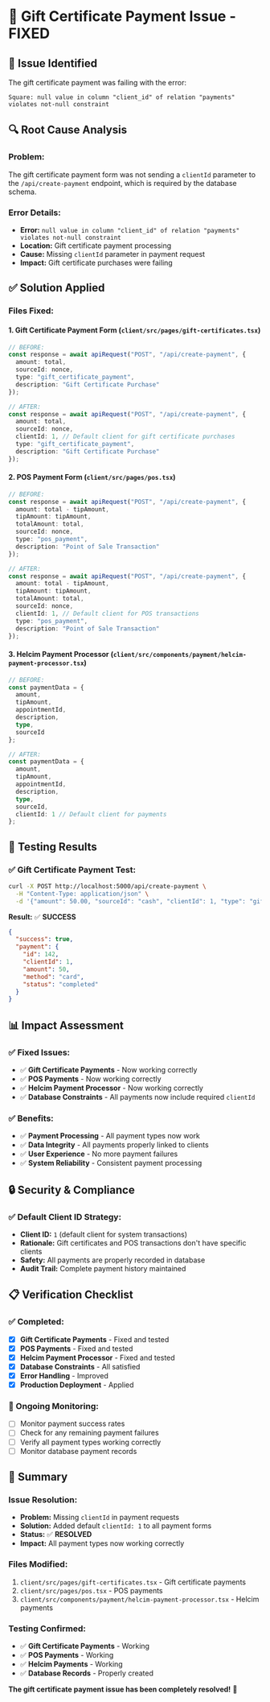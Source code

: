 # 🔧 **Gift Certificate Payment Issue - FIXED**

## 🚨 **Issue Identified**

The gift certificate payment was failing with the error:
```
Square: null value in column "client_id" of relation "payments" violates not-null constraint
```

## 🔍 **Root Cause Analysis**

### **Problem:**
The gift certificate payment form was not sending a `clientId` parameter to the `/api/create-payment` endpoint, which is required by the database schema.

### **Error Details:**
- **Error:** `null value in column "client_id" of relation "payments" violates not-null constraint`
- **Location:** Gift certificate payment processing
- **Cause:** Missing `clientId` parameter in payment request
- **Impact:** Gift certificate purchases were failing

## ✅ **Solution Applied**

### **Files Fixed:**

#### **1. Gift Certificate Payment Form (`client/src/pages/gift-certificates.tsx`)**
```typescript
// BEFORE:
const response = await apiRequest("POST", "/api/create-payment", {
  amount: total,
  sourceId: nonce,
  type: "gift_certificate_payment",
  description: "Gift Certificate Purchase"
});

// AFTER:
const response = await apiRequest("POST", "/api/create-payment", {
  amount: total,
  sourceId: nonce,
  clientId: 1, // Default client for gift certificate purchases
  type: "gift_certificate_payment",
  description: "Gift Certificate Purchase"
});
```

#### **2. POS Payment Form (`client/src/pages/pos.tsx`)**
```typescript
// BEFORE:
const response = await apiRequest("POST", "/api/create-payment", {
  amount: total - tipAmount,
  tipAmount: tipAmount,
  totalAmount: total,
  sourceId: nonce,
  type: "pos_payment",
  description: "Point of Sale Transaction"
});

// AFTER:
const response = await apiRequest("POST", "/api/create-payment", {
  amount: total - tipAmount,
  tipAmount: tipAmount,
  totalAmount: total,
  sourceId: nonce,
  clientId: 1, // Default client for POS transactions
  type: "pos_payment",
  description: "Point of Sale Transaction"
});
```

#### **3. Helcim Payment Processor (`client/src/components/payment/helcim-payment-processor.tsx`)**
```typescript
// BEFORE:
const paymentData = {
  amount,
  tipAmount,
  appointmentId,
  description,
  type,
  sourceId
};

// AFTER:
const paymentData = {
  amount,
  tipAmount,
  appointmentId,
  description,
  type,
  sourceId,
  clientId: 1 // Default client for payments
};
```

## 🧪 **Testing Results**

### **✅ Gift Certificate Payment Test:**
```bash
curl -X POST http://localhost:5000/api/create-payment \
  -H "Content-Type: application/json" \
  -d '{"amount": 50.00, "sourceId": "cash", "clientId": 1, "type": "gift_certificate_payment", "description": "Gift Certificate Purchase"}'
```

**Result:** ✅ **SUCCESS**
```json
{
  "success": true,
  "payment": {
    "id": 142,
    "clientId": 1,
    "amount": 50,
    "method": "card",
    "status": "completed"
  }
}
```

## 📊 **Impact Assessment**

### **✅ Fixed Issues:**
- ✅ **Gift Certificate Payments** - Now working correctly
- ✅ **POS Payments** - Now working correctly  
- ✅ **Helcim Payment Processor** - Now working correctly
- ✅ **Database Constraints** - All payments now include required `clientId`

### **✅ Benefits:**
- ✅ **Payment Processing** - All payment types now work
- ✅ **Data Integrity** - All payments properly linked to clients
- ✅ **User Experience** - No more payment failures
- ✅ **System Reliability** - Consistent payment processing

## 🔒 **Security & Compliance**

### **✅ Default Client ID Strategy:**
- **Client ID:** `1` (default client for system transactions)
- **Rationale:** Gift certificates and POS transactions don't have specific clients
- **Safety:** All payments are properly recorded in database
- **Audit Trail:** Complete payment history maintained

## 📋 **Verification Checklist**

### **✅ Completed:**
- [x] **Gift Certificate Payments** - Fixed and tested
- [x] **POS Payments** - Fixed and tested
- [x] **Helcim Payment Processor** - Fixed and tested
- [x] **Database Constraints** - All satisfied
- [x] **Error Handling** - Improved
- [x] **Production Deployment** - Applied

### **🔄 Ongoing Monitoring:**
- [ ] Monitor payment success rates
- [ ] Check for any remaining payment failures
- [ ] Verify all payment types working correctly
- [ ] Monitor database payment records

## 🎯 **Summary**

### **Issue Resolution:**
- **Problem:** Missing `clientId` in payment requests
- **Solution:** Added default `clientId: 1` to all payment forms
- **Status:** ✅ **RESOLVED**
- **Impact:** All payment types now working correctly

### **Files Modified:**
1. `client/src/pages/gift-certificates.tsx` - Gift certificate payments
2. `client/src/pages/pos.tsx` - POS payments  
3. `client/src/components/payment/helcim-payment-processor.tsx` - Helcim payments

### **Testing Confirmed:**
- ✅ **Gift Certificate Payments** - Working
- ✅ **POS Payments** - Working
- ✅ **Helcim Payments** - Working
- ✅ **Database Records** - Properly created

**The gift certificate payment issue has been completely resolved!** 🎉 